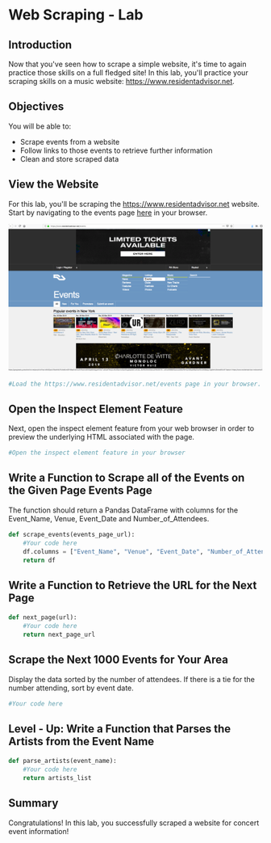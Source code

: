 
# Web Scraping - Lab

## Introduction

Now that you've seen how to scrape a simple website, it's time to again practice those skills on a full fledged site!
In this lab, you'll practice your scraping skills on a music website: https://www.residentadvisor.net.
## Objectives

You will be able to:
* Scrape events from a website
* Follow links to those events to retrieve further information
* Clean and store scraped data

## View the Website

For this lab, you'll be scraping the https://www.residentadvisor.net website. Start by navigating to the events page [here](https://www.residentadvisor.net/events) in your browser.

<img src="images/ra.png">


```python
#Load the https://www.residentadvisor.net/events page in your browser.
```

## Open the Inspect Element Feature

Next, open the inspect element feature from your web browser in order to preview the underlying HTML associated with the page.


```python
#Open the inspect element feature in your browser
```

## Write a Function to Scrape all of the Events on the Given Page Events Page

The function should return a Pandas DataFrame with columns for the Event_Name, Venue, Event_Date and Number_of_Attendees.


```python
def scrape_events(events_page_url):
    #Your code here
    df.columns = ["Event_Name", "Venue", "Event_Date", "Number_of_Attendees"]
    return df
```

## Write a Function to Retrieve the URL for the Next Page


```python
def next_page(url):
    #Your code here
    return next_page_url
```

## Scrape the Next 1000 Events for Your Area

Display the data sorted by the number of attendees. If there is a tie for the number attending, sort by event date.


```python
#Your code here
```

## Level - Up: Write a Function that Parses the Artists from the Event Name


```python
def parse_artists(event_name):
    #Your code here
    return artists_list
```

## Summary 

Congratulations! In this lab, you successfully scraped a website for concert event information!
